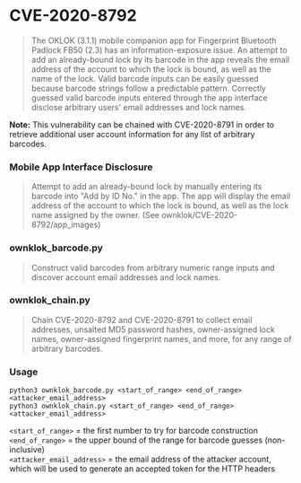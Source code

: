 # CVE-2020-8792
>The OKLOK (3.1.1) mobile companion app for Fingerprint Bluetooth Padlock FB50 (2.3) has an information-exposure issue. An attempt to add an already-bound lock by its barcode in the app reveals the email address of the account to which the lock is bound, as well as the name of the lock. Valid barcode inputs can be easily guessed because barcode strings follow a predictable pattern. Correctly guessed valid barcode inputs entered through the app interface disclose arbitrary users' email addresses and lock names. 

**Note:** This vulnerability can be chained with CVE-2020-8791 in order to retrieve additional user account information for any list of arbitrary barcodes.

### Mobile App Interface Disclosure
>Attempt to add an already-bound lock by manually entering its barcode into "Add by ID No." in the app. The app will display the email address of the account to which the lock is bound, as well as the lock name assigned by the owner. (See ownklok/CVE-2020-8792/app_images)

### ownklok_barcode.py
>Construct valid barcodes from arbitrary numeric range inputs and discover account email addresses and lock names.

### ownklok_chain.py
>Chain CVE-2020-8792 and CVE-2020-8791 to collect email addresses, unsalted MD5 password hashes, owner-assigned lock names, owner-assigned fingerprint names, and more, for any range of arbitrary barcodes.

### Usage
```python3 ownklok_barcode.py <start_of_range> <end_of_range> <attacker_email_address>``` <br/>
```python3 ownklok_chain.py <start_of_range> <end_of_range> <attacker_email_address>```

`<start_of_range>` = the first number to try for barcode construction <br/>
`<end_of_range>` = the upper bound of the range for barcode guesses (non-inclusive) <br/>
`<attacker_email_address>` = the email address of the attacker account, which will be used to generate an accepted token for the HTTP headers
